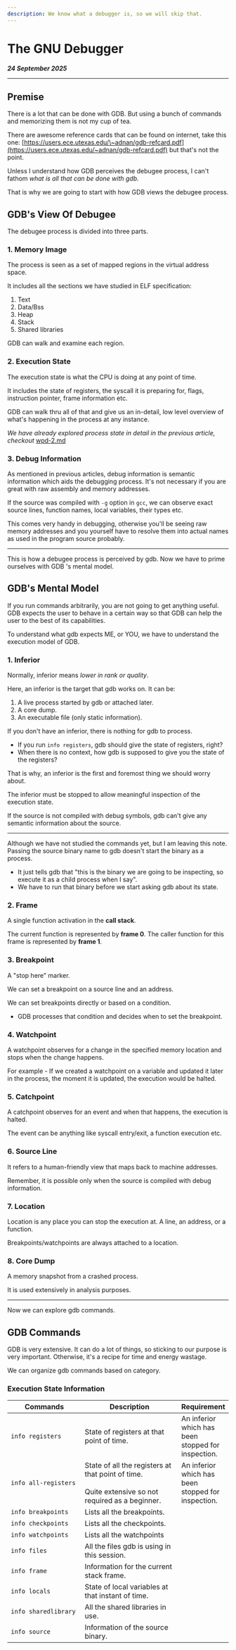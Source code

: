 ```yaml
---
description: We know what a debugger is, so we will skip that.
---
```


# The GNU Debugger

_**24 September 2025**_

***

## Premise

There is a lot that can be done with GDB. But using a bunch of commands and memorizing them is not my cup of tea.

There are awesome reference cards that can be found on internet, take this one: [https://users.ece.utexas.edu/\~adnan/gdb-refcard.pdf](https://users.ece.utexas.edu/~adnan/gdb-refcard.pdf) but that's not the point.

Unless I understand how GDB perceives the debugee process, I can't fathom _what is all that can be done with gdb._

That is why we are going to start with how GDB views the debugee process.

## GDB's View Of Debugee

The debugee process is divided into three parts.

### 1. Memory Image

The process is seen as a set of mapped regions in the virtual address space.

It includes all the sections we have studied in ELF specification:

1. Text
2. Data/Bss
3. Heap
4. Stack
5. Shared libraries

GDB can walk and examine each region.

### 2. Execution State

The execution state is what the CPU is doing at any point of time.

It includes the state of registers, the syscall it is preparing for, flags, instruction pointer, frame information etc.

GDB can walk thru all of that and give us an in-detail, low level overview of what's happening in the process at any instance.

_We have already explored process state in detail in the previous article, checkout_ [wpd-2.md](wpd-2.md "mention")

### 3. Debug Information

As mentioned in previous articles, debug information is semantic information which aids the debugging process. It's not necessary if you are great with raw assembly and memory addresses.

If the source was compiled with `-g` option in `gcc`, we can observe exact source lines, function names, local variables, their types etc.

This comes very handy in debugging, otherwise you'll be seeing raw memory addresses and you yourself have to resolve them into actual names as used in the program source probably.

***

This is how a debugee process is perceived by gdb. Now we have to prime ourselves with GDB 's mental model.

## GDB's Mental Model

If you run commands arbitrarily, you are not going to get anything useful. GDB expects the user to behave in a certain way so that GDB can help the user to the best of its capabilities.

To understand what gdb expects ME, or YOU, we have to understand the execution model of GDB.

### 1. Inferior

Normally, inferior means _lower in rank or quality_.

Here, an inferior is the target that gdb works on. It can be:

1. A live process started by gdb or attached later.
2. A core dump.
3. An executable file (only static information).

If you don't have an inferior, there is nothing for gdb to process.

* If you run `info registers`, gdb should give the state of registers, right?
* When there is no context, how gdb is supposed to give you the state of the registers?

That is why, an inferior is the first and foremost thing we should worry about.

The inferior must be stopped to allow meaningful inspection of the execution state.

If the source is not compiled with debug symbols, gdb can't give any semantic information about the source.

***

Although we have not studied the commands yet, but I am leaving this note. Passing the source binary name to gdb doesn't start the binary as a process.

* It just tells gdb that "this is the binary we are going to be inspecting, so execute it as a child process when I say".
* We have to run that binary before we start asking gdb about its state.

### 2. Frame

A single function activation in the **call stack**.

The current function is represented by **frame 0**. The caller function for this frame is represented by **frame 1**.

### 3. Breakpoint

A "stop here" marker.

We can set a breakpoint on a source line and an address.

We can set breakpoints directly or based on a condition.

* GDB processes that condition and decides when to set the breakpoint.

### 4. Watchpoint

A watchpoint observes for a change in the specified memory location and stops when the change happens.

For example - If we created a watchpoint on a variable and updated it later in the process, the moment it is updated, the execution would be halted.

### 5. Catchpoint

A catchpoint observes for an event and when that happens, the execution is halted.

The event can be anything like syscall entry/exit, a function execution etc.

### 6. Source Line

It refers to a human-friendly view that maps back to machine addresses.

Remember, it is possible only when the source is compiled with debug information.

### 7. Location

Location is any place you can stop the execution at. A line, an address, or a function.

Breakpoints/watchpoints are always attached to a location.

### 8. Core Dump

A memory snapshot from a crashed process.

It is used extensively in analysis purposes.

***

Now we can explore gdb commands.

## GDB Commands

GDB is very extensive. It can do a lot of things, so sticking to our purpose is very important. Otherwise, it's a recipe for time and energy wastage.

We can organize gdb commands based on category.

### Execution State Information

<table><thead><tr><th width="190">Commands</th><th width="293">Description</th><th>Requirement</th></tr></thead><tbody><tr><td><code>info registers</code></td><td>State of registers at that point of time.</td><td>An inferior which has been stopped for inspection.</td></tr><tr><td><code>info all-registers</code></td><td>State of all the registers at that point of time.<br><br>Quite extensive so not required as a beginner.</td><td>An inferior which has been stopped for inspection.</td></tr><tr><td><code>info breakpoints</code></td><td>Lists all the breakpoints.</td><td></td></tr><tr><td><code>info checkpoints</code></td><td>Lists all the checkpoints.</td><td></td></tr><tr><td><code>info watchpoints</code></td><td>Lists all the watchpoints</td><td></td></tr><tr><td><code>info files</code></td><td>All the files gdb is using in this session.</td><td></td></tr><tr><td><code>info frame</code></td><td>Information for the current stack frame.</td><td></td></tr><tr><td><code>info locals</code></td><td>State of local variables at that instant of time.</td><td></td></tr><tr><td><code>info sharedlibrary</code></td><td>All the shared libraries in use.</td><td></td></tr><tr><td><code>info source</code></td><td>Information of the source binary.</td><td></td></tr></tbody></table>

